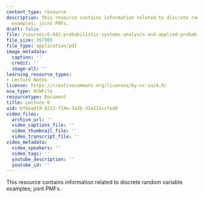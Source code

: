 ```yaml
---
content_type: resource
description: This resource contains information related to discrete random variable
  examples; joint PMFs.
draft: false
file: /courses/6-041-probabilistic-systems-analysis-and-applied-probability-fall-2010/bf6ead198213f24e3a3b33a231ccfed9_MIT6_041F10_L06.pdf
file_size: 357985
file_type: application/pdf
image_metadata:
  caption: ''
  credit: ''
  image-alt: ''
learning_resource_types:
- Lecture Notes
license: https://creativecommons.org/licenses/by-nc-sa/4.0/
ocw_type: OCWFile
resourcetype: Document
title: Lecture 6
uid: bf6ead19-8213-f24e-3a3b-33a231ccfed9
video_files:
  archive_url: ''
  video_captions_file: ''
  video_thumbnail_file: ''
  video_transcript_file: ''
video_metadata:
  video_speakers: ''
  video_tags: ''
  youtube_description: ''
  youtube_id: ''
---
```

This resource contains information related to discrete random variable examples; joint PMFs.